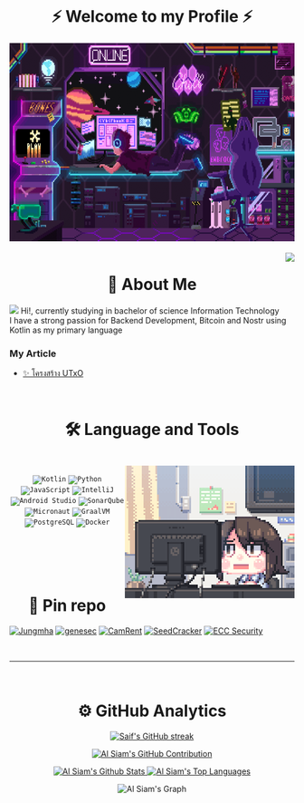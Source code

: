 <h1 align="center">⚡ Welcome to my Profile ⚡</h1>

<div align="center">
  <span><img src="assets/pix_pro2.gif" height=350 width=712 /></span>
</div>

<br/>

<img src="https://komarev.com/ghpvc/?username=ushmi0&style=flat-square&color=blue" align="right"/>


<h1 align="center">👤 About Me</h1>

<p>
    <img src="https://media.giphy.com/media/hvRJCLFzcasrR4ia7z/giphy.gif" width="28"> Hi!, currently studying in bachelor of science Information Technology<br>
    I have a strong passion for Backend Development, Bitcoin and Nostr using Kotlin as my primary language
</p>


[//]: # (<p>)

[//]: # (    <img src="https://media.giphy.com/media/hvRJCLFzcasrR4ia7z/giphy.gif" width="28"> สวัสดีครับ  ตอนนี้ผมกำลังศึกษา คณะเทคโนโลยีสารสนเทศและ<br>)

[//]: # (    ผมสนใจการเขียนโค้ดในด้าน Backend โดยใช้ Kotlin เป็นภาษาหลัก)

[//]: # (</p>)






[//]: # (- 🎓 I'm currently studying Information Technology.)


### My Article

- [✨ โครงสร้าง UTxO](https://github.com/rushmi0/LaeliaX/blob/main/Test/Transaction/README.md)

[//]: # ()
[//]: # (<ul>)

[//]: # (  <li><p>🔗<a href="https://potofu.me/maybe515" rel="noopener noreferrer" target="_blank">POTOFU Account</a></p></li>)

[//]: # (  <li><p>𝒂𝒏𝒅 𝒎𝒐𝒓𝒆...　🔗<a href="Self-Introductions.md">Self-Introductions.md</a></p></li>)

[//]: # (</ul>)

[//]: # (<br>)



<br/>


<h1 align="center">🛠️ Language and Tools</h1>

<p>
<br/>
<img alt="Night Coding" src="https://raw.githubusercontent.com/rushmi0/rushmi0/main/assets/pix_pro1.gif" align="right"/>

<div align="center">
    <code><img width="50" src="https://user-images.githubusercontent.com/25181517/185062810-7ee0c3d2-17f2-4a98-9d8a-a9576947692b.png" alt="Kotlin" title="Kotlin"/></code>
    <code><img width="50" src="https://user-images.githubusercontent.com/25181517/183423507-c056a6f9-1ba8-4312-a350-19bcbc5a8697.png" alt="Python" title="Python"/></code>
    <code><img width="50" src="https://user-images.githubusercontent.com/25181517/117447155-6a868a00-af3d-11eb-9cfe-245df15c9f3f.png" alt="JavaScript" title="JavaScript"/></code>
    <code><img width="50" src="https://user-images.githubusercontent.com/25181517/192108890-200809d1-439c-4e23-90d3-b090cf9a4eea.png" alt="IntelliJ" title="IntelliJ"/></code>
	<code><img width="50" src="https://user-images.githubusercontent.com/25181517/192108895-20dc3343-43e3-4a54-a90e-13a4abbc57b9.png" alt="Android Studio" title="Android Studio"/></code>
	<code><img width="50" src="https://user-images.githubusercontent.com/25181517/184146221-671413cb-b1ae-47db-a232-b37c99281516.png" alt="SonarQube" title="SonarQube"/></code>
	<code><img width="50" src="https://user-images.githubusercontent.com/25181517/183015296-d406cb7c-e374-440d-8057-580f08121db9.png" alt="Micronaut" title="Micronaut"/></code>
    <code><img width="50" src="https://user-images.githubusercontent.com/25181517/183017085-067f30b6-1032-4f89-adc4-ba917d6d0f3a.png" alt="GraalVM" title="GraalVM"/></code>
	<code><img width="50" src="https://user-images.githubusercontent.com/25181517/117208740-bfb78400-adf5-11eb-97bb-09072b6bedfc.png" alt="PostgreSQL" title="PostgreSQL"/></code>
	<code><img width="50" src="https://user-images.githubusercontent.com/25181517/117207330-263ba280-adf4-11eb-9b97-0ac5b40bc3be.png" alt="Docker" title="Docker"/></code>
</div>

</p>


<br/>
<br/> 
<br/>
<br/> 

<h1 align="center">📌 Pin repo</h1>

[![Jungmha](https://github-readme-stats.vercel.app/api/pin/?username=rushmi0&repo=Jungmha&border_color=7F3FBF&bg_color=0D1117&title_color=C9D1D9&text_color=8B949E&icon_color=7F3FBF)](https://github.com/rushmi0/Jungmha)
[![genesec](https://github-readme-stats.vercel.app/api/pin/?username=rushmi0&repo=genesec&border_color=7F3FBF&bg_color=0D1117&title_color=C9D1D9&text_color=8B949E&icon_color=7F3FBF)](https://github.com/rushmi0/genesec)
[![CamRent](https://github-readme-stats.vercel.app/api/pin/?username=rushmi0&repo=CamRent&border_color=7F3FBF&bg_color=0D1117&title_color=C9D1D9&text_color=8B949E&icon_color=7F3FBF)](https://github.com/rushmi0/CamRent)
[![SeedCracker](https://github-readme-stats.vercel.app/api/pin/?username=rushmi0&repo=SeedCracker&border_color=7F3FBF&bg_color=0D1117&title_color=C9D1D9&text_color=8B949E&icon_color=7F3FBF)](https://github.com/rushmi0/SeedCracker)
[![ECC Security](https://github-readme-stats.vercel.app/api/pin/?username=rushmi0&repo=ECC-Security&border_color=7F3FBF&bg_color=0D1117&title_color=C9D1D9&text_color=8B949E&icon_color=7F3FBF)](https://github.com/rushmi0/ECC-Security)



<br/>
<hr/>
<br/>
 
<h1 align="center">⚙️ GitHub Analytics</h1>

<p align="center">
  <a href="https://github.com/rushmi0">
    <img src="https://github-readme-streak-stats.herokuapp.com/?user=rushmi0&theme=tokyonight&border=7F3FBF&background=#1b1b25" alt="Saif's GitHub streak"/>
  </a>
</p>

<p align="center">
  <a href="https://github.com/rushmi0">
    <img src="https://github-profile-summary-cards.vercel.app/api/cards/profile-details?username=rushmi0&theme=tokyonight" alt="Al Siam's GitHub Contribution"/>
  </a>
</p>

<p align="center">
    <a href="https://github.com/rushmi0"><img alt="Al Siam's Github Stats" src="https://github-readme-stats.vercel.app/api?username=rushmi0&show_icons=true&theme=tokyonight&border_color=7F3FBF" height="192px" width="55%"/>
    </a>
    <a href="https://github.com/rushmi0"><img alt="Al Siam's Top Languages" src="https://github-readme-stats.vercel.app/api/top-langs/?username=rushmi0&layout=compact&theme=tokyonight&border_color=7F3FBF" height="192px" width="42%"/>
    </a>
  <br/>
</p>

<div align="center">
    <img src="https://github-readme-activity-graph.vercel.app/graph?username=rushmi0&custom_title=Al%20Siam's%20GitHub%20Activity%20Graph&bg_color=0D1117&color=7F3FBF&line=3faa9a&point=3faa9a&area_color=FFFFFF&title_color=749ee0&area=true" alt="Al Siam's Graph">
</div>

